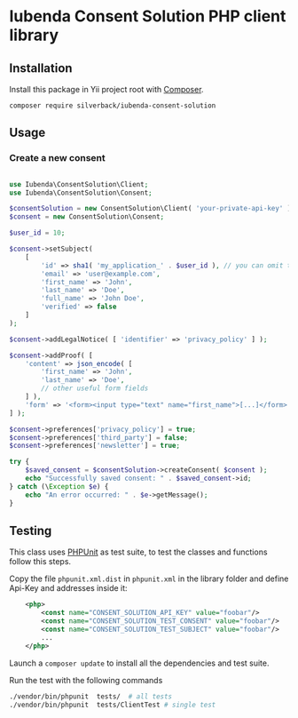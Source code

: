 # Iubenda Consent Solution PHP client library

## Installation

Install this package in Yii project root with [Composer](https://getcomposer.org/).

`composer require silverback/iubenda-consent-solution`

## Usage

### Create a new consent

```php

use Iubenda\ConsentSolution\Client;
use Iubenda\ConsentSolution\Consent;

$consentSolution = new ConsentSolution\Client( 'your-private-api-key' );
$consent = new ConsentSolution\Consent;

$user_id = 10;

$consent->setSubject( 
    [
        'id' => sha1( 'my_application_' . $user_id ), // you can omit this field
        'email' => 'user@example.com',
        'first_name' => 'John',
        'last_name' => 'Doe',
        'full_name' => 'John Doe',
        'verified' => false
    ]
);

$consent->addLegalNotice( [ 'identifier' => 'privacy_policy' ] );            

$consent->addProof( [
    'content' => json_encode( [ 
        'first_name' => 'John', 
        'last_name' => 'Doe', 
        // other useful form fields
    ] ),
    'form' => '<form><input type="text" name="first_name">[...]</form>',
] );

$consent->preferences['privacy_policy'] = true;
$consent->preferences['third_party'] = false;
$consent->preferences['newsletter'] = true;

try {
    $saved_consent = $consentSolution->createConsent( $consent );
    echo "Successfully saved consent: " . $saved_consent->id;
} catch (\Exception $e) {
    echo "An error occurred: " . $e->getMessage();
}

```

## Testing

This class uses [PHPUnit](https://phpunit.de/) as test suite, to test the classes and functions follow this steps.

Copy the file `phpunit.xml.dist` in `phpunit.xml` in the library folder and define Api-Key and addresses inside it:

```xml
	<php>
        <const name="CONSENT_SOLUTION_API_KEY" value="foobar"/>			
        <const name="CONSENT_SOLUTION_TEST_CONSENT" value="foobar"/>			
        <const name="CONSENT_SOLUTION_TEST_SUBJECT" value="foobar"/>			        
        ...
	</php>
```

Launch a `composer update` to install all the dependencies and test suite.

Run the test with the following commands

```bash
./vendor/bin/phpunit  tests/  # all tests
./vendor/bin/phpunit  tests/ClientTest # single test
```

